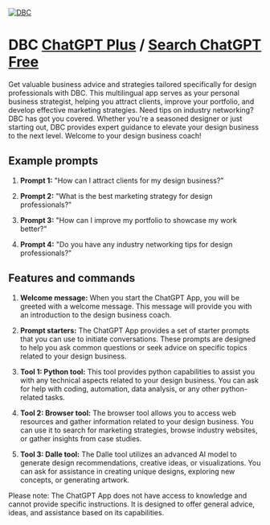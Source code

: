 
[![DBC](https://files.oaiusercontent.com/file-vzsu6mhNyF0YZF2zlwbdXA2f?se=2123-10-16T23%3A33%3A26Z&sp=r&sv=2021-08-06&sr=b&rscc=max-age%3D31536000%2C%20immutable&rscd=attachment%3B%20filename%3D6f6b6b51-ca9f-4210-96bc-1cce285d2dcb.png&sig=PdGcaR2IywaBiZq2YgywA5ve9kpY5o/Dq/4n/wTWn0M%3D)](https://chat.openai.com/g/g-qrRVWmM6W-dbc)

# DBC [ChatGPT Plus](https://chat.openai.com/g/g-qrRVWmM6W-dbc) / [Search ChatGPT Free](https://gptcall.net/index.html#/?search=DBC)

Get valuable business advice and strategies tailored specifically for design professionals with DBC. This multilingual app serves as your personal business strategist, helping you attract clients, improve your portfolio, and develop effective marketing strategies. Need tips on industry networking? DBC has got you covered. Whether you're a seasoned designer or just starting out, DBC provides expert guidance to elevate your design business to the next level. Welcome to your design business coach!

## Example prompts

1. **Prompt 1:** "How can I attract clients for my design business?"

2. **Prompt 2:** "What is the best marketing strategy for design professionals?"

3. **Prompt 3:** "How can I improve my portfolio to showcase my work better?"

4. **Prompt 4:** "Do you have any industry networking tips for design professionals?"

## Features and commands

1. **Welcome message:** When you start the ChatGPT App, you will be greeted with a welcome message. This message will provide you with an introduction to the design business coach.

2. **Prompt starters:** The ChatGPT App provides a set of starter prompts that you can use to initiate conversations. These prompts are designed to help you ask common questions or seek advice on specific topics related to your design business.

3. **Tool 1: Python tool:** This tool provides python capabilities to assist you with any technical aspects related to your design business. You can ask for help with coding, automation, data analysis, or any other python-related tasks.

4. **Tool 2: Browser tool:** The browser tool allows you to access web resources and gather information related to your design business. You can use it to search for marketing strategies, browse industry websites, or gather insights from case studies.

5. **Tool 3: Dalle tool:** The Dalle tool utilizes an advanced AI model to generate design recommendations, creative ideas, or visualizations. You can ask for assistance in creating unique designs, exploring new concepts, or generating artwork.

Please note: The ChatGPT App does not have access to knowledge and cannot provide specific instructions. It is designed to offer general advice, ideas, and assistance based on its capabilities.


